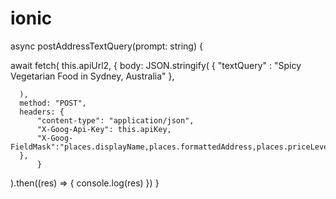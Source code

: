 # ionic




async postAddressTextQuery(prompt: string) {
        
  await fetch(
    this.apiUrl2,
      {
      body: JSON.stringify(
        {
          "textQuery" : "Spicy Vegetarian Food in Sydney, Australia"
        },
        
      
      ),
      method: "POST",
      headers: {
          "content-type": "application/json",
          "X-Goog-Api-Key": this.apiKey,
          "X-Goog-FieldMask":"places.displayName,places.formattedAddress,places.priceLevel"
      },
          }
  ).then((res) => {
  console.log(res)
  })
}
